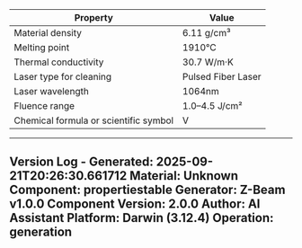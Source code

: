 | Property | Value |
|----------|-------|
| Material density | 6.11 g/cm³ |
| Melting point | 1910°C |
| Thermal conductivity | 30.7 W/m·K |
| Laser type for cleaning | Pulsed Fiber Laser |
| Laser wavelength | 1064nm |
| Fluence range | 1.0–4.5 J/cm² |
| Chemical formula or scientific symbol | V |


---
Version Log - Generated: 2025-09-21T20:26:30.661712
Material: Unknown
Component: propertiestable
Generator: Z-Beam v1.0.0
Component Version: 2.0.0
Author: AI Assistant
Platform: Darwin (3.12.4)
Operation: generation
---
